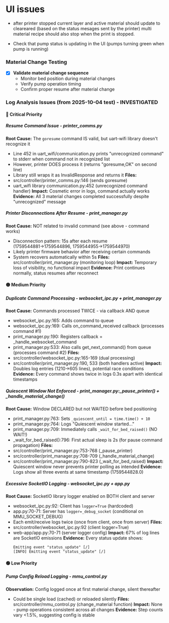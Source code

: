 
# UI issues
- after printer stopped current layer and active material should update to cleareared (based on the status mesages sent by the printer) multi material recipe should also stop when the print is stopped.

- Check that pump status is updating in the UI (pumps turning green when pump is running)


### Material Change Testing
- [x] **Validate material change sequence**
  - Monitor bed position during material changes
  - Verify pump operation timing
  - Confirm proper resume after material change

### Log Analysis Issues (from 2025-10-04 test) - INVESTIGATED

#### 🔴 Critical Priority

##### **Resume Command Issue** - printer_comms.py
**Root Cause:** The `goresume` command IS valid, but uart-wifi library doesn't recognize it
- Line 452 in uart_wifi/communication.py prints "unrecognized command" to stderr when command not in recognized list
- However, printer DOES process it (returns "goresume,OK" on second line)
- Library still wraps it as InvalidResponse and returns it
**Files:**
- src/controller/printer_comms.py:146 (sends goresume)
- uart_wifi library communication.py:452 (unrecognized command handler)
**Impact:** Cosmetic error in logs, command actually works
**Evidence:** All 3 material changes completed successfully despite "unrecognized" message

##### **Printer Disconnections After Resume** - print_manager.py
**Root Cause:** NOT related to invalid command (see above - command works)
- Disconnection pattern: 15s after each resume (1759544881→1759544896, 1759544955→1759544970)
- Likely printer firmware behavior after receiving certain commands
- System recovers automatically within 5s
**Files:** src/controller/print_manager.py (monitoring loop)
**Impact:** Temporary loss of visibility, no functional impact
**Evidence:** Print continues normally, status resumes after reconnect

#### 🟡 Medium Priority

##### **Duplicate Command Processing** - websocket_ipc.py + print_manager.py
**Root Cause:** Commands processed TWICE - via callback AND queue
- websocket_ipc.py:165: Adds command to queue
- websocket_ipc.py:169: Calls on_command_received callback (processes command #1)
- print_manager.py:190: Registers callback = _handle_websocket_command
- print_manager.py:533: Also calls get_next_command() from queue (processes command #2)
**Files:**
- src/controller/websocket_ipc.py:165-169 (dual processing)
- src/controller/print_manager.py:190, 533 (both handlers active)
**Impact:** Doubles log entries (1210→605 lines), potential race conditions
**Evidence:** Every command shows twice in logs 0.3s apart with identical timestamps

##### **Quiescent Window Not Enforced** - print_manager.py:_pause_printer() + _handle_material_change()
**Root Cause:** Window DECLARED but not WAITED before bed positioning
- print_manager.py:763: Sets `_quiescent_until = time.time() + 10`
- print_manager.py:764: Logs "Quiescent window started..."
- print_manager.py:709: Immediately calls `_wait_for_bed_raised()` (NO WAIT!)
- _wait_for_bed_raised():796: First actual sleep is 2s (for pause command propagation)
**Files:**
- src/controller/print_manager.py:753-768 (_pause_printer)
- src/controller/print_manager.py:708-709 (_handle_material_change)
- src/controller/print_manager.py:790-823 (_wait_for_bed_raised)
**Impact:** Quiescent window never prevents printer polling as intended
**Evidence:** Logs show all three events at same timestamp (1759544828.0)

##### **Excessive SocketIO Logging** - websocket_ipc.py + app.py
**Root Cause:** SocketIO library logger enabled on BOTH client and server
- websocket_ipc.py:92: Client has `logger=True` (hardcoded)
- app.py:70-71: Server has `logger=_debug_socket` (conditional on MMU_SOCKET_DEBUG)
- Each emit/receive logs twice (once from client, once from server)
**Files:**
- src/controller/websocket_ipc.py:92 (client logger=True)
- web-app/app.py:70-71 (server logger config)
**Impact:** 67% of log lines are SocketIO emissions
**Evidence:** Every status update shows:
  ```
  Emitting event "status_update" [/]
  [INFO] Emitting event "status_update" [/]
  ```

#### 🟢 Low Priority

##### **Pump Config Reload Logging** - mmu_control.py
**Observation:** Config logged once at first material change, silent thereafter
- Could be single load (cached) or reloaded silently
**Files:** src/controller/mmu_control.py (change_material function)
**Impact:** None - pump operations consistent across all changes
**Evidence:** Step counts vary <1.5%, suggesting config is stable

